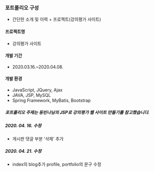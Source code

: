 ### 포트폴리오 구성
- 간단한 소개 및 이력 + 프로젝트(강의평가 사이트)

#### 프로젝트명
- 강의평가 사이트

#### 개발 기간
- 2020.03.16.~2020.04.08.

#### 개발 환경
- JavaScript, JQuery, Ajax
- JAVA, JSP, MySQL
- Spring Framework, MyBatis, Bootstrap


##### 포트폴리오 주제는 동빈나님의 JSP로 강의평가 웹 사이트 만들기를 참고했습니다.


##### 2020. 04. 16. 수정
- 게시판 댓글 부분 '삭제' 추가

##### 2020. 04. 21. 수정
- index의 blog추가 profile, portfolio의 문구 수정
